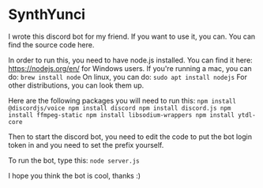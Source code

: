 # SynthYunci

I wrote this discord bot for my friend. If you want to use it, you can. You can find the source code here. 

In order to run this, you need to have node.js installed. 
You can find it here: https://nodejs.org/en/ for Windows users.
If you're running a mac, you can do:
`brew install node` 
On linux, you can do:
`sudo apt install nodejs`
For other distributions, you can look them up.

Here are the following packages you will need to run this:
`npm install @discordjs/voice
npm install discord
npm install discord.js
npm install ffmpeg-static
npm install libsodium-wrappers
npm install ytdl-core`

Then to start the discord bot, you need to edit the code to put the bot login token in and you need to set the prefix yourself.

To run the bot, type this:
`node server.js`

I hope you think the bot is cool, thanks :)   
